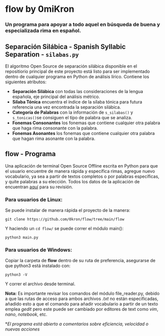 # flow by 0miKron
### Un programa para apoyar a todo aquel en búsqueda de buena y especializada rima en español.

## Separación Silábica - Spanish Syllabic Separation - `silabas.py`
El algoritmo Open Source de separación silábica disponible en el repositiorio principal de este proyecto está listo para ser implementado dentro de cualquier programa en Python de análisis lírico. Contiene los siguientes atributos: 
- **Separación Silábica** con todas las consideraciones de la lengua española, eje principal del análisis métrico.
- **Sílaba Tónica** encuentra el índice de la sílaba tónica para futura referencia una vez encontrada la separación silábica. 
- **Categoría de Palabras** con la información de `s_silabas()` y `s_tonicas()`se consiguen el típo de palabra que se analiza. 
- **Fonemas Consonantes** los fonemas que contiene cualquier otra palabra que haga rima consonante con la palabra.
- **Fonemas Asonantes** los fonemas que contiene cualquier otra palabra que hagan rima asonante con la palabra. 

## flow - Programa
Una aplicación de terminal Open Source Offline escrita en Python para que el usuario encuentre de manera rápida y específica rimas, agregue nuevo vocabulario, ya sea a partir de textos completos o por palabras específicas, y quite palabras a su elección.
Todos los datos de la aplicación de encuentran [aquí](https://github.com/0kron/flow/tree/main/flow) para su revisión. 

### Para usuarios de Linux: 
Se puede instalar de manera rápida el proyecto de la manera: 

`git clone https://github.com/0kron/flow/tree/main/flow`

Y haciendo un `cd flow/` se puede correr el módulo main(): 

`python3 main.py`

### Para usuarios de Windows: 
Copiar la carpeta de **flow** dentro de su ruta de preferencia, asegurarse de que python3 está instalado con: 

`python3 -V` 

Y correr el archivo desde terminal. 

**Nota:** Es importante revisar los comandos del módulo file_reader.py, debido a que las rutas de acceso para ambos archivos *.txt* no están especificadas, añadido esto a que el comando para añadir vocabulario a partir de un texto emplea *gedit* pero este puede ser cambiado por editores de text como *vim*, *nano*, *notebook*, etc. 

**El programa está abierto a comentarios sobre eficiencia, velocidad o nuevas acciones* 

